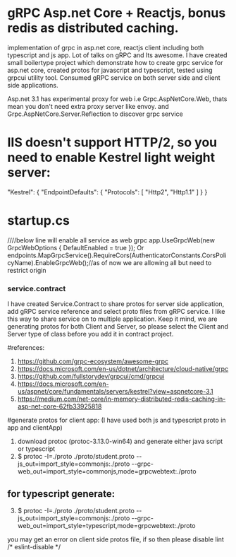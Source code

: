 # gRPC Asp.net Core + Reactjs, bonus redis as distributed caching.
implementation of grpc in asp.net core, reactjs client including both typescript and js app.
Lot of talks on gRPC and Its awesome. I have created small boilertype project which demonstrate how to create grpc service for asp.net core, created protos for javascript and typescript, tested using grpcui utility tool. Consumed gRPC service on both server side and client side applications.

Asp.net 3.1 has experimental proxy for web i.e Grpc.AspNetCore.Web, thats mean you don't need extra proxy server like envoy.
and Grpc.AspNetCore.Server.Reflection to discover grpc service
# IIS doesn't support HTTP/2, so you need to enable Kestrel light weight server:
 "Kestrel": {
    "EndpointDefaults": {
      "Protocols": [ "Http2", "Http1.1" ]
    }
  }
# startup.cs
////below line will enable all service as web grpc
app.UseGrpcWeb(new GrpcWebOptions { DefaultEnabled = true });
Or
endpoints.MapGrpcService<Service>().RequireCors(AuthenticatorConstants.CorsPolicyName).EnableGrpcWeb();//as of now we are allowing all but need to restrict origin
### service.contract
I have created Service.Contract to share protos for server side application, add gRPC service reference and select proto files from gRPC service. I like this way to share service on to multiple application.
Keep it mind, we are generating protos for both Client and Server, so please select the Client and Server type of class before you add it in contract project.

#references:
1) https://github.com/grpc-ecosystem/awesome-grpc
2) https://docs.microsoft.com/en-us/dotnet/architecture/cloud-native/grpc
3) https://github.com/fullstorydev/grpcui/cmd/grpcui
4) https://docs.microsoft.com/en-us/aspnet/core/fundamentals/servers/kestrel?view=aspnetcore-3.1
5) https://medium.com/net-core/in-memory-distributed-redis-caching-in-asp-net-core-62fb33925818

#generate protos for client app: (I have used both js and typescript proto in app and clientApp)
1) download protoc (protoc-3.13.0-win64) and generate either java script or typescript
2) $ protoc -I=./proto ./proto/student.proto --js_out=import_style=commonjs:./proto --grpc-web_out=import_style=commonjs,mode=grpcwebtext:./proto
## for typescript generate:
3) $ protoc -I=./proto ./proto/student.proto --js_out=import_style=commonjs:./proto --grpc-web_out=import_style=typescript,mode=grpcwebtext:./proto

you may get an error on client side protos file, if so then please disable lint
/* eslint-disable */



